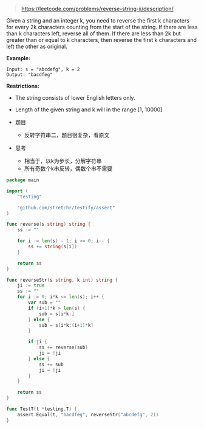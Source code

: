 > https://leetcode.com/problems/reverse-string-ii/description/


Given a string and an integer k, you need to reverse the first k characters for every 2k characters counting from the start of the string. If there are less than k characters left, reverse all of them. If there are less than 2k but greater than or equal to k characters, then reverse the first k characters and left the other as original.

**Example:**
```
Input: s = "abcdefg", k = 2
Output: "bacdfeg"
```

**Restrictions:**
- The string consists of lower English letters only.
- Length of the given string and k will in the range [1, 10000]


- 题目
  - 反转字符串二，题目很复杂，看原文
- 思考
  - 相当于，以k为步长，分解字符串
  - 所有奇数个k串反转，偶数个串不需要


```go
package main

import (
	"testing"

	"github.com/stretchr/testify/assert"
)

func reverse(s string) string {
	ss := ""

	for i := len(s) - 1; i >= 0; i-- {
		ss += string(s[i])
	}

	return ss
}

func reverseStr(s string, k int) string {
	ji := true
	ss := ""
	for i := 0; i*k <= len(s); i++ {
		var sub = ""
		if (i+1)*k > len(s) {
			sub = s[i*k:]
		} else {
			sub = s[i*k:(i+1)*k]
		}

		if ji {
			ss += reverse(sub)
			ji = !ji
		} else {
			ss += sub
			ji = !ji
		}
	}

	return ss
}

func TestT(t *testing.T) {
	assert.Equal(t, "bacdfeg", reverseStr("abcdefg", 2))
}
```